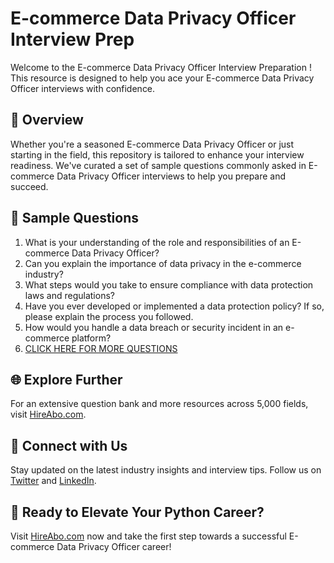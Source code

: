 # E-commerce Data Privacy Officer Interview Prep

Welcome to the E-commerce Data Privacy Officer Interview Preparation ! This resource is designed to help you ace your E-commerce Data Privacy Officer interviews with confidence.

## 🚀 Overview

Whether you're a seasoned E-commerce Data Privacy Officer or just starting in the field, this repository is tailored to enhance your interview readiness. We've curated a set of sample questions commonly asked in E-commerce Data Privacy Officer interviews to help you prepare and succeed.

## 📝 Sample Questions

1. What is your understanding of the role and responsibilities of an E-commerce Data Privacy Officer?
2. Can you explain the importance of data privacy in the e-commerce industry?
3. What steps would you take to ensure compliance with data protection laws and regulations?
4. Have you ever developed or implemented a data protection policy? If so, please explain the process you followed.
5. How would you handle a data breach or security incident in an e-commerce platform?
6. [CLICK HERE FOR MORE QUESTIONS](https://hireabo.com/job/22_2_42/Ecommerce%20Data%20Privacy%20Officer)

## 🌐 Explore Further

For an extensive question bank and more resources across 5,000 fields, visit [HireAbo.com](https://www.hireabo.com).

## 📱 Connect with Us

Stay updated on the latest industry insights and interview tips. Follow us on [Twitter](https://twitter.com/hireabo) and [LinkedIn](https://www.linkedin.com/in/hire-abo-3609972a8/).

## 🚀 Ready to Elevate Your Python Career?

Visit [HireAbo.com](https://www.hireabo.com) now and take the first step towards a successful E-commerce Data Privacy Officer career!